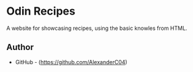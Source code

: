 # Odin Recipes

A website for showcasing recipes, using the basic knowles from HTML.

## Author

- GitHub - (https://github.com/AlexanderC04)
